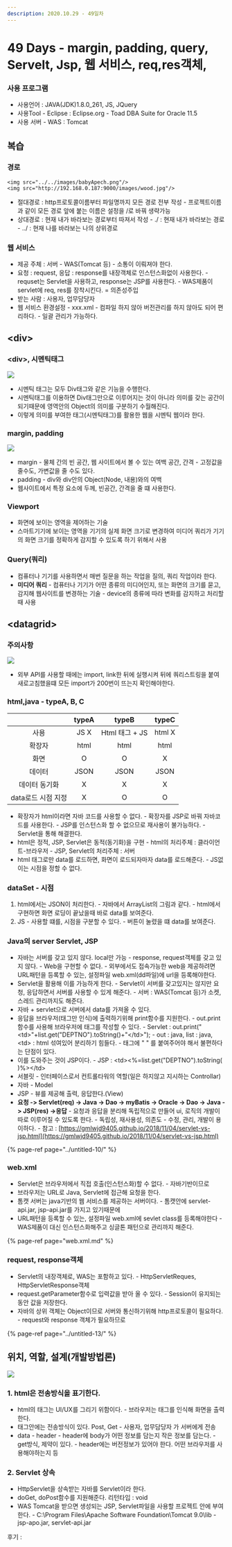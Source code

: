 ```yaml
---
description: 2020.10.29 - 49일차
---
```


# 49 Days - margin, padding, query, Servelt, Jsp, 웹 서비스, req,res객체,

### 사용 프로그램

* 사용언어 : JAVA\(JDK\)1.8.0\_261, JS, JQuery
* 사용Tool  - Eclipse : Eclipse.org - Toad DBA Suite for Oracle 11.5
* 사용 서버 - WAS : Tomcat

## 복습

### 경로

```markup
<img src="../../images/babyApech.png"/>
<img src="http://192.168.0.187:9000/images/wood.jpg"/>
```

* 절대경로 : http프로토콜이름부터 파일명까지 모든 경로 전부 작성 - 프로젝트이름과 같이 모든 경로 앞에 붙는 이름은 설정을 /로 바꿔 생략가능
* 상대경로 : 현재 내가 바라보는 경로부터 따져서 작성 - ./ : 현재 내가 바라보는 경로 - ../ : 현재 나를 바라보는 나의 상위경로

### 웹 서비스

* 제공 주체 : 서버 - WAS\(Tomcat 등\) - 소통이 이뤄져야 한다.
* 요청 : request, 응답 : response를 내장객체로 인스턴스화없이 사용한다. - requset는 Servlet을 사용하고, response는 JSP를 사용한다. - WAS제품이 servlet에 req, res를 장착시킨다. = 의존성주입
* 받는 사람 : 사용자, 업무담당자
* 웹 서비스 환경설정 - xxx.xml - 컴파일 하지 않아 버전관리를 하지 않아도 되어 편리하다. - 일괄 관리가 가능하다.

## &lt;div&gt;

### &lt;div&gt;, 시멘틱태그

![](../../.gitbook/assets/1%20%2847%29.png)

* 시멘틱 태그는 모두 Div태그와 같은 기능을 수행한다.
* 시멘틱태그를 이용하면 Div태그만으로 이루어지는 것이 아니라 의미를 갖는 공간이 되기때문에 영역안의 Object의 의미를 구분하기 수월해진다.
* 이렇게 의미를 부여한 태그\(시멘틱태그\)를 활용한 웹을 시멘틱 웹이라 한다.

### margin, padding

![](../../.gitbook/assets/2%20%2836%29.png)

* margin - 물체 간의 빈 공간, 웹 사이트에서 볼 수 있는 여백 공간, 간격 - 고정값을 줄수도, 가변값을 줄 수도 있다.
* padding - div와 div안의 Object\(Node, 내용\)와의 여백
* 웹사이트에서 특정 요소에 두께, 빈공간, 간격을 줄 떄 사용한다.

### Viewport

* 화면에 보이는 영역을 제어하는 기술
* 스마트기기에 보이는 영역을 기기의 실제 화면 크기로 변경하여 미디어 쿼리가 기기의 화면 크기를 정확하게 감지할 수 있도록 하기 위해서 사용

### Query\(쿼리\)

* 컴퓨터나 기기를 사용하면서 매번 질문을 하는 작업을 질의, 쿼리 작업이라 한다.
* **미디어 쿼리** - 컴퓨터나 기기가 어떤 종류의 미디어인지, 또는 화면의 크기를 묻고, 감지해 웹사이트를 변경하는 기술 - device의 종류에 따라 변화를 감지하고 처리할 때 사용

## &lt;datagrid&gt;

### 주의사항

![](../../.gitbook/assets/3%20%2829%29.png)

* 외부 API를 사용할 때에는 import, link한 뒤에 실행시켜 뒤에 쿼리스트링을 붙여 새로고침했을떄 모든 import가 200번이 뜨는지 확인해야한다.

### html,java - typeA, B, C

|  | typeA | typeB | typeC |
| :---: | :---: | :---: | :---: |
| 사용 | JS X | Html 태그 + JS | html X |
| 확장자 | html | html | html |
| 화면 | O | O | X |
| 데이터 | JSON | JSON | JSON |
| 데이터 동기화 | X | X | X |
| data로드 시점 지정 | X | O | O |

* 확장자가 html이라면 자바 코드를 사용할 수 없다. - 확장자를 JSP로 바꿔 자바코드를 사용한다. - JSP를 인스턴스화 할 수 없으므로 재사용이 불가능하다. - Servlet을 통해 해결한다.
* html은 정적, JSP, Servlet은 동적\(동기화\)을 구현 - html의 처리주체 : 클라이언트-브라우저 - JSP, Servlet의 처리주체 : 서버
* html 태그로만 data를 로드하면, 화면이 로드되자마자 data를 로드해준다. - JS없이는 시점을 정할 수 없다.

### dataSet - 시점

1. html에서는 JSON이 처리한다. - 자바에서 ArrayList의 그림과 같다. - html에서 구현하면 화면 로딩이 끝났을때 바로 data를 보여준다.
2. JS - 사용할 떄를, 시점을 구분할 수 있다. - 버튼이 눌렸을 떄 data를 보여준다.

### Java의 server Servlet, JSP

* 자바는 서버를 갖고 있지 않다. local만 가능 - response, request객체를 갖고 있지 않다.  - Web을 구현할 수 없다. - 외부에서도 접속가능한 web을 제공하려면 URL패턴을 등록할 수 있는, 설정파일 web.xml\(dd파일\)에 url을 등록해야한다.
* Servlet을 활용해 이를 가능하게 한다. - Servlet이 서버를 갖고있지는 않지만 요청, 응답하면서 서버를 사용할 수 있게 해준다. - 서버 : WAS\(Tomcat 등\)가 소켓, 스레드 관리까지도 해준다.
* 자바 + servlet으로 서버에서 data를 가져올 수 있다.
* 응답을 브라우저\(태그만 인식\)에 출력하기위해 print함수를 지원한다. - out.print함수를 사용해 브라우저에 태그를 작성할 수 있다. - Servlet : out.print\("&lt;td&gt;"+list.get\("DEPTNO"\).toString\(\)+"&lt;/td&gt;"\); - out : java, list : java, &lt;td&gt; : html 섞여있어 분리하기 힘들다. - 태그에 " " 를 붙여주어야 해서 불편하다는 단점이 있다.
* 이를 도와주는 것이 JSP이다. - JSP : &lt;td&gt;&lt;%=list.get\("DEPTNO"\).toString\( \)%&gt;&lt;/td&gt;
* 서블릿 - 인터페이스로서 컨트롤타워의 역할\(일은 하지않고 지시하는 Controllar\)
* 자바 - Model
* JSP - 뷰를 제공해 출력, 응답한다.\(View\)
* **요청 -&gt; Servlet\(req\) -&gt; Java -&gt; Dao -&gt; myBatis -&gt; Oracle -&gt; Dao -&gt; Java -&gt; JSP\(res\) -&gt;응답** - 요청과 응답을 분리해 독립적으로 만들어 ui, 로직의 개발이 따로 이루어질 수 있도록 한다. - 독립성, 재사용성, 의존도 - 수정, 관리, 개발이 용이하다. - 참고 : [https://gmlwjd9405.github.io/2018/11/04/servlet-vs-jsp.html](https://gmlwjd9405.github.io/2018/11/04/servlet-vs-jsp.html)

{% page-ref page="../untitled-10/" %}

### web.xml

* Servlet은 브라우저에서 직접 호출\(인스턴스화\)할 수 없다. - 자바기반이므로
* 브라우저는 URL로 Java, Servlet에 접근해 요청을 한다.
* 톰캣 서버는 java기반의 웹 서비스를 제공하는 서버이다. - 톰캣안에 servlet-api.jar, jsp-api.jar를 가지고 있기때문에
* URL패턴을 등록할 수 있는, 설정파일 web.xml에 sevlet class를 등록해야한다 - WAS제품이 대신 인스턴스화해주고 싱글톤 패턴으로 관리까지 해준다.

{% page-ref page="web.xml.md" %}

### request, response객체

* Servlet의 내장객체로, WAS는 포함하고 있다. - HttpServletReques, HttpServletResponse객체
* request.getParameter함수로 입력값을 받아 올 수 있다. - Session이 유지되는 동안 값을 저장한다.
* 자바의 상위 객체는 Object이므로 서버와 통신하기위해 http프로토콜이 필요하다. - request와 response 객체가 필요하므로

{% page-ref page="../untitled-13/" %}

## 위치, 역할, 설계\(개발방법론\)

![](../../.gitbook/assets/4%20%2823%29.png)

### 1. html은 전송방식을 표기한다.

* html의 태그는 UI/UX를 그리기 위함이다. - 브라우저는 태그를 인식해 화면을 출력한다.
* 태그안에는 전송방식이 있다. Post, Get - 사용자, 업무담당자 가 서버에게 전송
* data - header - header에 body가 어떤 정보를 담는지 작은 정보를 담는다. - get방식, 제약이 있다. - header에는 버전정보가 있어야 한다. 어떤 브라우저를 사용해야하는지 등

### 2. Servlet 상속

* HttpServlet을 상속받는 자바를 Servlet이라 한다.
* doGet, doPost함수를 지원해준다. 리턴타입 : void
* WAS Tomcat을 받으면 생성되는 JSP, Servlet파일을 사용할 프로젝트 안에 부여한다. - C:\Program Files\Apache Software Foundation\Tomcat 9.0\lib - jsp-apo.jar, servlet-api.jar

후기 : 

